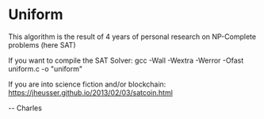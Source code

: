 # Uniform
This algorithm is the result of 4 years of personal research on NP-Complete problems (here SAT)  
  
If you want to compile the SAT Solver: gcc -Wall -Wextra -Werror -Ofast uniform.c -o "uniform"  
  
If you are into science fiction and/or blockchain: https://jheusser.github.io/2013/02/03/satcoin.html  
  
-- Charles
